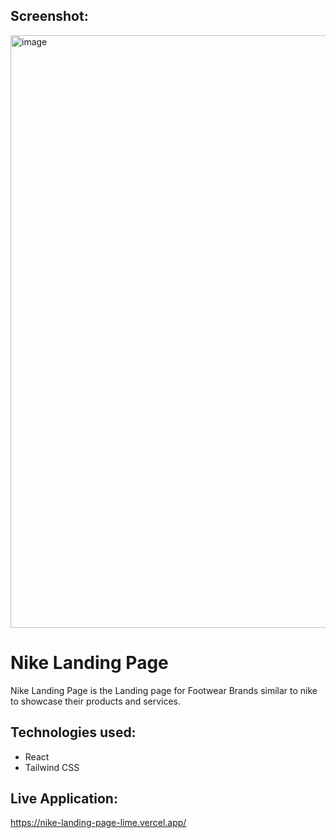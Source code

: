 ## Screenshot:
<img width="948" alt="image" src="https://github.com/Ajay-N24/Nike-Landing-Page/assets/130553422/cbe559e7-a23a-4b2e-8a90-05a67115ce97">

# Nike Landing Page  
Nike Landing Page is the Landing page for Footwear Brands similar to nike to showcase their products and services.  

## Technologies used:  
- React  
- Tailwind CSS 

## Live Application:  
https://nike-landing-page-lime.vercel.app/

